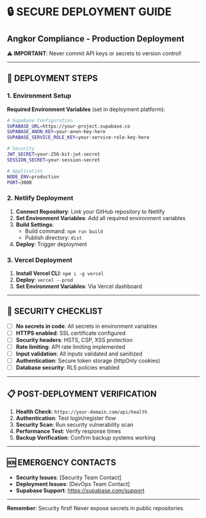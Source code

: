 # 🔒 SECURE DEPLOYMENT GUIDE
## Angkor Compliance - Production Deployment

**⚠️ IMPORTANT**: Never commit API keys or secrets to version control!

---

## 🚀 **DEPLOYMENT STEPS**

### **1. Environment Setup**

**Required Environment Variables** (set in deployment platform):
```bash
# Supabase Configuration
SUPABASE_URL=https://your-project.supabase.co
SUPABASE_ANON_KEY=your-anon-key-here
SUPABASE_SERVICE_ROLE_KEY=your-service-role-key-here

# Security
JWT_SECRET=your-256-bit-jwt-secret
SESSION_SECRET=your-session-secret

# Application
NODE_ENV=production
PORT=3000
```

### **2. Netlify Deployment**

1. **Connect Repository**: Link your GitHub repository to Netlify
2. **Set Environment Variables**: Add all required environment variables
3. **Build Settings**:
   - Build command: `npm run build`
   - Publish directory: `dist`
4. **Deploy**: Trigger deployment

### **3. Vercel Deployment**

1. **Install Vercel CLI**: `npm i -g vercel`
2. **Deploy**: `vercel --prod`
3. **Set Environment Variables**: Via Vercel dashboard

---

## 🔐 **SECURITY CHECKLIST**

- [ ] **No secrets in code**: All secrets in environment variables
- [ ] **HTTPS enabled**: SSL certificate configured
- [ ] **Security headers**: HSTS, CSP, XSS protection
- [ ] **Rate limiting**: API rate limiting implemented
- [ ] **Input validation**: All inputs validated and sanitized
- [ ] **Authentication**: Secure token storage (httpOnly cookies)
- [ ] **Database security**: RLS policies enabled

---

## 📋 **POST-DEPLOYMENT VERIFICATION**

1. **Health Check**: `https://your-domain.com/api/health`
2. **Authentication**: Test login/register flow
3. **Security Scan**: Run security vulnerability scan
4. **Performance Test**: Verify response times
5. **Backup Verification**: Confirm backup systems working

---

## 🆘 **EMERGENCY CONTACTS**

- **Security Issues**: [Security Team Contact]
- **Deployment Issues**: [DevOps Team Contact]
- **Supabase Support**: https://supabase.com/support

---

**Remember**: Security first! Never expose secrets in public repositories.